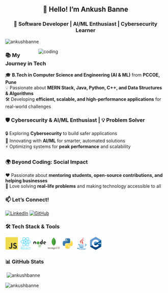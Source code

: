 <h2 align="center">👋 Hello! I’m Ankush Banne</h2>
<h3 align="center">🚀 Software Developer | AI/ML Enthusiast | Cybersecurity Learner</h3>

<p align="left"> <img src="https://komarev.com/ghpvc/?username=ankushbanne&label=Profile%20views&color=0e75b6&style=flat" alt="ankushbanne" /> </p>

<img align="right" alt="coding" width="400" src="https://www.ismartcom.com/hs-fs/hubfs/ai%20gif.gif?width=600&name=ai%20gif.gif">

### 📚 My Journey in Tech
🎓 **B.Tech in Computer Science and Engineering (AI & ML)** from **PCCOE, Pune**  
💡 Passionate about **MERN Stack, Java, Python, C++, and Data Structures & Algorithms**  
🛠️ Developing **efficient, scalable, and high-performance applications** for real-world challenges  

### 🛡️ Cybersecurity & AI/ML Enthusiast | 💡 Problem Solver
🔒 Exploring **Cybersecurity** to build safer applications  
🤖 Innovating with **AI/ML** for smarter, automated solutions  
⚡ Optimizing systems for **peak performance** and scalability  

### 🌍 Beyond Coding: Social Impact
❤️ Passionate about **mentoring students, open-source contributions, and helping businesses**  
🤝 Love solving **real-life problems** and making technology accessible to all  

### 📫 Let’s Connect!
<a href="https://www.linkedin.com/in/yourprofile" target="blank"><img align="center" src="https://raw.githubusercontent.com/rahuldkjain/github-profile-readme-generator/master/src/images/icons/Social/linked-in-alt.svg" alt="LinkedIn" height="30" width="40" /></a>
<a href="https://github.com/ankushbanne" target="blank"><img align="center" src="https://raw.githubusercontent.com/rahuldkjain/github-profile-readme-generator/master/src/images/icons/Social/github.svg" alt="GitHub" height="30" width="40" /></a>

### 🛠️ Tech Stack & Tools
<p align="left">
    <img src="https://raw.githubusercontent.com/devicons/devicon/master/icons/javascript/javascript-original.svg" alt="JavaScript" width="40" height="40"/>
    <img src="https://raw.githubusercontent.com/devicons/devicon/master/icons/react/react-original-wordmark.svg" alt="React" width="40" height="40"/>
    <img src="https://raw.githubusercontent.com/devicons/devicon/master/icons/nodejs/nodejs-original-wordmark.svg" alt="Node.js" width="40" height="40"/>
    <img src="https://raw.githubusercontent.com/devicons/devicon/master/icons/mongodb/mongodb-original-wordmark.svg" alt="MongoDB" width="40" height="40"/>
    <img src="https://raw.githubusercontent.com/devicons/devicon/master/icons/python/python-original.svg" alt="Python" width="40" height="40"/>
    <img src="https://raw.githubusercontent.com/devicons/devicon/master/icons/java/java-original.svg" alt="Java" width="40" height="40"/>
    <img src="https://raw.githubusercontent.com/devicons/devicon/master/icons/cplusplus/cplusplus-original.svg" alt="C++" width="40" height="40"/>
</p>

### 📊 GitHub Stats
<p>&nbsp;<img align="center" src="https://github-readme-stats.vercel.app/api?username=ankushbanne&show_icons=true&locale=en" alt="ankushbanne" /></p>
<p><img align="center" src="https://github-readme-streak-stats.herokuapp.com/?user=ankushbanne&" alt="ankushbanne" /></p>
